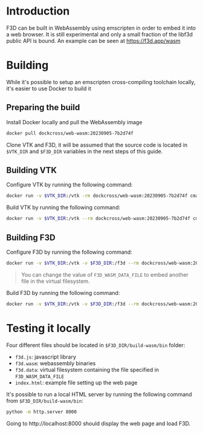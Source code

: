 # Introduction

F3D can be built in WebAssembly using emscripten in order to embed it into a web browser.
It is still experimental and only a small fraction of the libf3d public API is bound.
An example can be seen at https://f3d.app/wasm

# Building

While it's possible to setup an emscripten cross-compiling toolchain locally, it's easier to use Docker to build it

## Preparing the build

Install Docker locally and pull the WebAssembly image

```sh
docker pull dockcross/web-wasm:20230905-7b2d74f
```

Clone VTK and F3D, it will be assumed that the source code is located in `$VTK_DIR` and `$F3D_DIR` variables in the next steps of this guide.

## Building VTK

Configure VTK by running the following command:

```sh
docker run -v $VTK_DIR:/vtk -rm dockcross/web-wasm:20230905-7b2d74f cmake -DBUILD_SHARED_LIBS=OFF -DCMAKE_BUILD_TYPE=Release -DVTK_ENABLE_LOGGING=OFF -DVTK_ENABLE_WRAPPING=OFF -DVTK_MODULE_ENABLE_VTK_RenderingContext2D=YES -DVTK_MODULE_ENABLE_VTK_InteractionWidgets=YES -DVTK_MODULE_ENABLE_VTK_RenderingLICOpenGL2=NO -DVTK_MODULE_ENABLE_VTK_hdf5=NO -DVTK_MODULE_ENABLE_VTK_libproj=NO -S /vtk -B /vtk/build-wasm
```

Build VTK by running the following command:

```sh
docker run -v $VTK_DIR:/vtk --rm dockcross/web-wasm:20230905-7b2d74f cmake --build /vtk/build-wasm --parallel 8
```

## Building F3D

Configure F3D by running the following command:

```sh
docker run -v $VTK_DIR:/vtk -v $F3D_DIR:/f3d --rm dockcross/web-wasm:20230905-7b2d74f cmake -DBUILD_SHARED_LIBS=OFF -DCMAKE_BUILD_TYPE=Release -DVTK_DIR=/vtk/build-wasm  -DF3D_PLUGIN_BUILD_EXODUS=OFF -DF3D_WASM_DATA_FILE=/f3d/testing/data/f3d.vtp -S /f3d -B /f3d/build-wasm
```

> You can change the value of `F3D_WASM_DATA_FILE` to embed another file in the virtual filesystem.

Build F3D by running the following command:

```sh
docker run -v $VTK_DIR:/vtk -v $F3D_DIR:/f3d --rm dockcross/web-wasm:20230905-7b2d74f cmake --build /f3d/build-wasm --parallel 8
```

# Testing it locally

Four different files should be located in `$F3D_DIR/build-wasm/bin` folder:
- `f3d.js`: javascript library
- `f3d.wasm`: webassembly binaries
- `f3d.data`: virtual filesystem containing the file specified in `F3D_WASM_DATA_FILE`
- `index.html`: example file setting up the web page

It's possible to run a local HTML server by running the following command from `$F3D_DIR/build-wasm/bin`:

```sh
python -m http.server 8000
```

Going to http://localhost:8000 should display the web page and load F3D.
